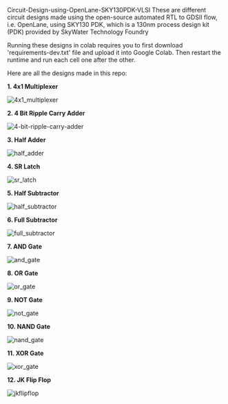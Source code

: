 Circuit-Design-using-OpenLane-SKY130PDK-VLSI
These are different circuit designs made using the open-source automated RTL to GDSII flow, i.e. OpenLane, using SKY130 PDK, which is a 130nm process design kit (PDK) provided by SkyWater Technology Foundry

Running these designs in colab requires you to first download 'requirements-dev.txt' file and upload it into Google Colab. Then restart the runtime and run each cell one after the other.

Here are all the designs made in this repo:

**1. 4x1 Multiplexer**

   ![4x1_multiplexer](https://github.com/SaikrishnaLingam/Circuit-Design-using-OpenLane-SKY130PDK-VLSI-/assets/96728983/3aa81fbd-6a9a-4f79-aafc-860353b4eaa9)

**2. 4 Bit Ripple Carry Adder**

   ![4-bit-ripple-carry-adder](https://github.com/SaikrishnaLingam/Circuit-Design-using-OpenLane-SKY130PDK-VLSI-/assets/96728983/80ffa316-9cf3-4e2e-95f8-c340fdb2b420)

**3. Half Adder**

   ![half_adder](https://github.com/SaikrishnaLingam/Circuit-Design-using-OpenLane-SKY130PDK-VLSI-/assets/96728983/c6a7955e-d620-4ec8-8468-569760032f29)

**4. SR Latch**

   ![sr_latch](https://github.com/SaikrishnaLingam/Circuit-Design-using-OpenLane-SKY130PDK-VLSI-/assets/96728983/46a0832e-f1ea-412a-afd7-fe4d8e5ed09f)

**5. Half Subtractor**

   ![half_subtractor](https://github.com/SaikrishnaLingam/Circuit-Design-using-OpenLane-SKY130PDK-VLSI-/assets/96728983/6efc7d87-a0d0-489c-b8cc-a0a191edd613)

**6. Full Subtractor**

   ![full_subtractor](https://github.com/SaikrishnaLingam/Circuit-Design-using-OpenLane-SKY130PDK-VLSI-/assets/96728983/2566e6da-fa3d-469d-9e78-6377caf46c40)

**7. AND Gate**

   ![and_gate](https://github.com/SaikrishnaLingam/Circuit-Design-using-OpenLane-SKY130PDK-VLSI-/assets/96728983/71aac39a-d086-4422-8af4-dfb08b54e307)

**8. OR Gate**

   ![or_gate](https://github.com/SaikrishnaLingam/Circuit-Design-using-OpenLane-SKY130PDK-VLSI-/assets/96728983/aa2e9a86-2850-47a0-ab21-bba361186d83)

**9. NOT Gate**

   ![not_gate](https://github.com/SaikrishnaLingam/Circuit-Design-using-OpenLane-SKY130PDK-VLSI-/assets/96728983/cc2b0294-628a-4806-bf41-3f0bceba94df)


**10. NAND Gate**

![nand_gate](https://github.com/SaikrishnaLingam/Circuit-Design-using-OpenLane-SKY130PDK-VLSI-/assets/96728983/5c8e2c74-9e50-4009-a321-a1793a19107e)


**11. XOR Gate**

![xor_gate](https://github.com/SaikrishnaLingam/Circuit-Design-using-OpenLane-SKY130PDK-VLSI-/assets/96728983/f51969d6-e389-4fc9-a9a8-8150300ae6f3)


**12. JK Flip Flop**

   ![jkflipflop](https://github.com/SaikrishnaLingam/Circuit-Design-using-OpenLane-SKY130PDK-VLSI-/assets/96728983/20a3662d-9cc8-42fd-a417-159a9f3190de)

